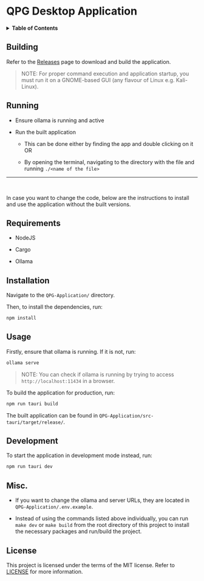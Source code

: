 # QPG Desktop Application

<details>
  <summary><strong>Table of Contents</strong></summary>

- [Building](#building)
- [Running](#running)
- [Requirements](#requirements)
- [Installation](#installation)
- [Usage](#usage)
- [Development](#development)

</details>

## Building

Refer to the [Releases](https://github.com/quantum-proximity-gateway/desktop-app/releases) page to download and build the application.

> NOTE: For proper command execution and application startup, you must run it on a GNOME-based GUI (any flavour of Linux e.g. Kali-Linux).

## Running

- Ensure ollama is running and active

- Run the built application

	- This can be done either by finding the app and double clicking on it OR
	
	- By opening the terminal, navigating to the directory with the file and running `./<name of the file>`

---

<br />

In case you want to change the code, below are the instructions to install and use the application without the built versions.

## Requirements

- NodeJS

- Cargo

- Ollama

## Installation

Navigate to the `QPG-Application/` directory.

Then, to install the dependencies, run:

```bash
npm install
```

## Usage

Firstly, ensure that ollama is running. If it is not, run:

```bash
ollama serve
```

> NOTE: You can check if ollama is running by trying to access `http://localhost:11434` in a browser.

To build the application for production, run:

```bash
npm run tauri build
```

The built application can be found in `QPG-Application/src-tauri/target/release/`.

## Development

To start the application in development mode instead, run:

```bash
npm run tauri dev
```

## Misc.

- If you want to change the ollama and server URLs, they are located in `QPG-Application/.env.example`.

- Instead of using the commands listed above individually, you can run `make dev` or `make build` from the root directory of this project to install the necessary packages and run/build the project.

## License

This project is licensed under the terms of the MIT license. Refer to [LICENSE](LICENSE) for more information.
